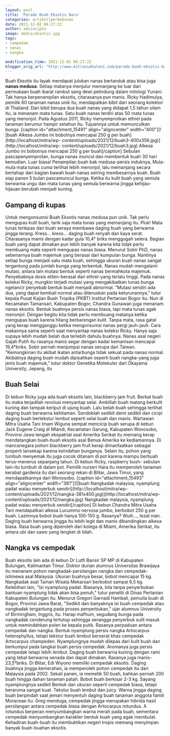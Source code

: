 ```yaml
---
layout: post
title: 'Parade Buah Eksotis Baru'
categories: artikel|perkebunan
date: 2021-12-02 06:27:22
author: adisucipto
image: media/eksotis.jpg
tags:
- cempedak
- nanas
- nangka

modification_time: 2021-12-02 06:27:22
blogger_orig_url: "http://www.mitrausahatani.com/parade-buah-eksotis-baru.html"
---
```


Buah Eksotis itu layak mendapat julukan nanas bertanduk atau bisa juga **nanas
medusa**. Setiap matanya menjulur memanjang ke luar dari permukaan buah ibarat
rambut sang dewi pelindung dalam mitologi Yunani. Tak hanya berpenampilan
eksotis, citarasanya pun manis. Ricky Hadimulya, pemilik 60 tanaman nanas unik
itu, mendapatkan bibit dari seorang kolektor di Thailand. Dari bibit berupa
dua buah nanas yang didapat 1,5 tahun silam itu, ia menanam mata tunas. Satu
buah nanas terdiri atas 50 mata tunas yang menonjol. Pada Agustus 2011, Ricky
menyemprotkan ethrel pada tanaman berumur hampir setahun itu. Tujuannya untuk
memunculkan bunga. [caption id="attachment_15491" align="aligncenter"
width="400"][![buah Alkesa Jumbo ini bobotnya mencapai 250 g per
buah](http://localhost/mitra/wp-
content/uploads/2021/12/buah3-400x356.jpg)](http://localhost/mitra/wp-
content/uploads/2021/12/buah3.jpg) Alkesa Jumbo ini bobotnya mencapai 250 g
per buah[/caption] Sebulan pascapenyemprotan, bunga nanas muncul dan membentuk
buah 30 hari kemudian. Luar biasa! Penampilan buah bak medusa-persis induknya,
Mula-mula mata tunas cuma terlihat lebih menonjol, lalu memanjang secara
bertahap dari bagian bawah buah nanas seiring membesarnya buah. Buah siap
panen 5 bulan pascamuncul bunga. Ketika itu kulit buah yang semula berwarna
ungu dan mata tunas yang semula berwarna jingga kehijau-hijauan berubah
menjadi kuning.

## Gampang di kupas

Untuk mengonsumsi Buah Eksotis nanas medusa pun unik. Tak perlu mengupas kulit
buah, tarik saja mata tunas yang memanjang itu. Pluk! Mata tunas terlepas dari
buah seraya membawa daging buah yang berwarna jingga terang. Kress... kress...
daging buah renyah dan kaya serat. Citarasanya manis dengan kadar gula 10,4°
briks menggugah selera. Bagian buah yang dapat dimakan pun lebih banyak karena
kita tidak perlu membuang mata seperti mengupas nanas biasa. Menurut Sobir
PhD, nanas sebenarnya buah majemuk yang berasal dari kumpulan bunga. Nantinya
setiap bunga menjadi satu mata buah, sehingga ukuran buah nanas sangat
tergantung pada jumlah bunga yang terbentuk. Nanas mudah mengalami mutasi,
antara lain mutasi bentuk seperti nanas bermahkota majemuk. Penyebabnya dosis
etilen-berasal dari ethrel-yang terlalu tinggi. Pada nanas koleksi Ricky,
mungkin terjadi mutasi yang mengakibatkan tunas bunga ngelancir penyebab
bentuk buah menjadi abnormal. "Mutasi sendiri ada dua, yang dapat kembali
normal atau diteruskan pada keturunannya," tutur kepala Pusat Kajian Buah
Tropika (PKBT) Institut Pertanian Bogor itu. Nun di Kecamatan Tamansari,
Kabupaten Bogor, Chandra Gunawan juga menanam nanas eksotis. Bentuk buahnya
persis nanas biasa, tapi mata tunas agak menonjol. Dengan begitu kita tidak
perlu membuang matanya ketika mengupas buah karena hilang berbarengan kulit.
Tanpa mata, rasa gatal yang kerap mengganggu ketika mengonsumsi nanas pergi
jauh-jauh. Cara makannya sama seperti saat menyantap nanas koleksi Ricky.
Hanya saja supaya lebih mudah belah dua terlebih dahulu buahnya. Nanas asal
negeri Gajah Putih itu rasanya manis segar dengan kadar kemanisan mencapai
19,4°briks. Sobir pernah menjumpai nanas serupa dari Taiwan. "Kemungkinan itu
akibat ikatan antarbunga tidak sekuat pada nanas normal. Akibatnya daging buah
mudah dipisahkan seperti buah nangka-yang juga jenis buah majemuk," tutur
doktor Genetika Molekuler dari Okayama University, Jepang, itu

## Buah Selai

Di kebun Ricky juga ada buah eksotis lain, blackberry jam fruit. Berkat buah
itu maka terjadilah revolusi menyantap selai. Ambillah buah matang berkulit
kuning dan tampak keriput di ujung buah. Lalu belah buah sehingga terlihat
daging buah berwarna kehitaman. Sendoklah sedikit demi sedikit dan cicipi
daging buah bertekstur lembut seperti selai buah dan manis. Wartawan Mitra
Usaha Tani Imam Wiguna sempat mencicip buah serupa di kebun Jack Eugene Craig
di Mlandi, Kecamatan Garung, Kabupaten Wonosobo, Provinsi Jawa tengah
ekspatriat asal Amerika Serikat itu memang kerap mendatangkan buah-buah
eksotis asal Benua Amerika ke kediamannya. Di mancanegara pohon blackberry jam
fruit kerap dimanfaatkan sebagai properti lansekap karena keindahan bunganya.
Selain itu, pohon yang tumbuh menyemak itu juga cocok ditanam di pot karena
mampu berbuah terus-menerus sepanjang tahun. Di kebun Ricky, raspberry bush-
sebutan lain-itu tumbuh di dalam pot. Pemilik nurseri Hara itu memperoleh
tanaman kerabat gardenia itu dari seorang rekan di Blitar, Jawa Timur, yang
mendapatkannya dari Wonosobo. [caption id="attachment_15493"
align="aligncenter" width="381"][![buah Nangkadak malaysia, nyamplung padat
walau menyerbuk sendiri](http://localhost/mitra/wp-
content/uploads/2021/12/nangka-381x400.jpg)](http://localhost/mitra/wp-
content/uploads/2021/12/nangka.jpg) Nangkadak malaysia, nyamplung padat walau
menyerbuk sendiri[/caption] Di kebun Chandra Mitra Usaha Tani mendapatkan
alkesa Lucummo nervosa jumbo, berbobot 250 g per buah. Lazimnya bobot buah
hanya 100-150 g. Rasanya? Wuih..., lezat nian. Daging buah berwarna jingga itu
lebih legit dan manis dibandingkan alkesa biasa. Rasa buah yang diperoleh dari
kolega di Miami, Amerika Serikat, itu antara ubi dan sawo yang lengket di
lidah.

## Nangka vs cempedak

Buah eksotis lain ada di kebun Dr Lutfi Bansir SP MP di Kabupaten Bulungan,
Kalimantan Timur. Doktor durian alumnus Universitas Brawijaya itu menanam
pohon nangkadak-persilangan nangka dan cempedak-istimewa asal Malaysia. Ukuran
buahnya besar, bobot mencapai 15 kg. Nangkadak asal Taman Wisata Mekarsari
berbobot sampai 6,5 kg. Kelebihan lain, "Isi nyamplung padat. Biasanya, bila
tanpa penyerbukan bantuan nyamplung tidak akan bisa penuh," tutur peneliti di
Dinas Pertanian Kabupaten Bulungan itu. Menurut Gregori Garnadi Hambali,
pemulia buah di Bogor, Provinsi Jawa Barat, "Sedikit dan banyaknya isi buah
cempedak atau nangkadak tergantung pada proses penyerbukan," ujar alumnus
University of Birmingham, Inggris, itu. Harap mafhum, segudang bunga pada
nangkadak cenderung tertutup sehingga serangga penyerbuk sulit masuk untuk
memindahkan polen ke kepala putik. Rasanya perpaduan antara cempedak dan
nangka. Bentuk nyamplung persis nangka Artocarpus heterophyllus, tetapi
tekstur buah lembut berserat khas cempedak Artocarpus champeden. Nyamplungnya
mudah dilepas dari kulit buah dan berkumpul pada tangkai buah persis cempedak.
Aromanya juga persis cempedak tetapi lebih lembut. Daging buah berwarna kuning
dengan rami yang tebal berwarna senada dan dapat dimakan. Rasanya juga
manis-23,5°briks. Di Blitar, Edi Wiyono memiliki cempedak eksotis. Daging
buahnya jingga kemerahan, ia memperoleh pohon cempedak itu dari Malaysia pada
2002. Sekali panen, ia memetik 50 buah, bahkan pernah 200 buah hingga dahan
tanaman patah. Bobot buah berkisar 2-3 kg. Sayang nyamplungnya sedikit Bentuk
dan ukuran seperti cempedak biasa, tetapi beraroma sangat kuat. Tekstur buah
lembut dan juicy. Warna jingga daging buah berpindah saat jemari menyentuh
daging buah tanaman anggota famili Moraceae itu. Greg menduga, cempedak jingga
merupakan hibrida hasil persilangan antara cempedak biasa dengan Artocarpus
rotundus. A rotundus berperan menyumbangkan warna merah pada buah, sementara
cempedak menyumbangkan karakter bentuk buah yang agak membulat. Kehadiran
buah-buah itu membuktikan negeri tropis memang menyimpan banyak buah-buahan
eksotis.


